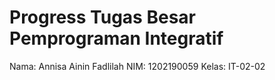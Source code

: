 # Progress Tugas Besar Pemprograman Integratif
Nama: Annisa Ainin Fadlilah
NIM: 1202190059
Kelas: IT-02-02
